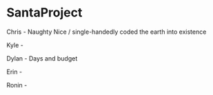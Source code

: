 # SantaProject

Chris - Naughty Nice / single-handedly coded the earth into existence

Kyle - 

Dylan - Days and budget

Erin - 

Ronin - 
